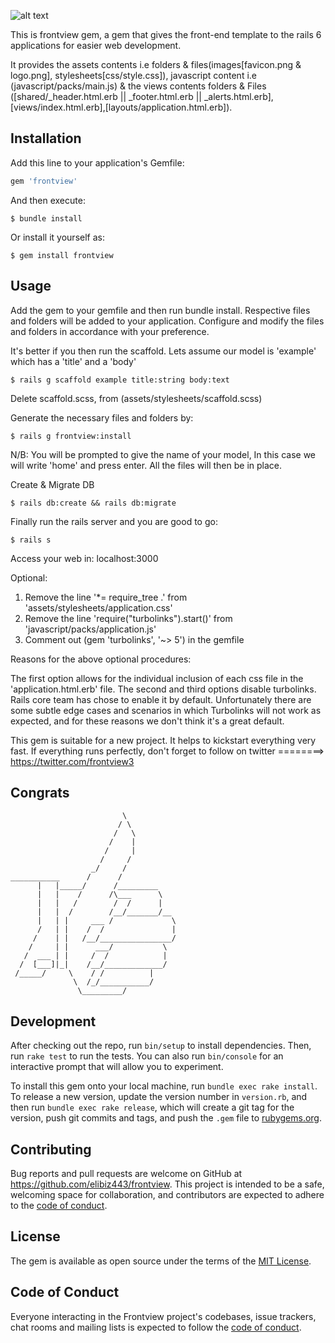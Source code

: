 ![alt text](https://viewfront.herokuapp.com/assets/logo.png)

This is frontview gem, a gem that gives the front-end template to the rails 6 applications for easier web development.

It provides the assets contents i.e folders & files(images[favicon.png & logo.png], stylesheets[css/style.css]), javascript content i.e (javascript/packs/main.js) & the views contents folders & Files ([shared/_header.html.erb || _footer.html.erb || _alerts.html.erb],[views/index.html.erb],[layouts/application.html.erb]).

## Installation

Add this line to your application's Gemfile:

```ruby
gem 'frontview'
```

And then execute:

    $ bundle install

Or install it yourself as:

    $ gem install frontview

## Usage

Add the gem to your gemfile and then run bundle install. Respective files and folders will be added to your application. Configure and modify the files and folders in accordance with your preference.

It's better if you then run the scaffold. Lets assume our model is 'example' which has a 'title' and a 'body'

    $ rails g scaffold example title:string body:text

Delete scaffold.scss, from (assets/stylesheets/scaffold.scss)

Generate the necessary files and folders by:

    $ rails g frontview:install

N/B: You will be prompted to give the name of your model,
In this case we will write 'home' and press enter. All the files will then be in place. 

Create & Migrate DB

    $ rails db:create && rails db:migrate

Finally run the rails server and you are good to go:

    $ rails s

Access your web in: localhost:3000

Optional:
1. Remove the line '*= require_tree .' from 'assets/stylesheets/application.css'
2. Remove the line 'require("turbolinks").start()' from 'javascript/packs/application.js'
3. Comment out (gem 'turbolinks', '~> 5') in the gemfile

Reasons for the above optional procedures:

The first option allows for the individual inclusion of each css file in the 'application.html.erb' file.
The second and third options disable turbolinks. Rails core team has chose to enable it by default. Unfortunately there are some subtle edge cases and scenarios in which Turbolinks will not work as expected, and for these reasons we don't think it's a great default.

This gem is suitable for a new project. It helps to kickstart everything very fast. 
If everything runs perfectly, don't forget to follow on twitter ========> https://twitter.com/frontview3

## Congrats

                             \
                            / \
                           /   \
                          /    |
                         /     |
                        /     /
                      _/     /
    ___________      /      /
          |   |_____/      /_________
          |   |    /      /\___      \
          |   |   /        /  /      |
          |   |  /        /__/_______/__
          |   | |     ___ /             \
          /   | |    /  /               |
         /    | |   /__/________________/
        /     | |      ___/           \
       /  ___ | |     /  /            |
      /  [___]|_|    /__/_____________/
     /_____/     \    / /          |   
                  \  /_/___________/
                   \_________/

## Development

After checking out the repo, run `bin/setup` to install dependencies. Then, run `rake test` to run the tests. You can also run `bin/console` for an interactive prompt that will allow you to experiment.

To install this gem onto your local machine, run `bundle exec rake install`. To release a new version, update the version number in `version.rb`, and then run `bundle exec rake release`, which will create a git tag for the version, push git commits and tags, and push the `.gem` file to [rubygems.org](https://rubygems.org).

## Contributing

Bug reports and pull requests are welcome on GitHub at https://github.com/elibiz443/frontview. This project is intended to be a safe, welcoming space for collaboration, and contributors are expected to adhere to the [code of conduct](https://github.com/elibiz443/frontview/blob/master/CODE_OF_CONDUCT.md).


## License

The gem is available as open source under the terms of the [MIT License](https://opensource.org/licenses/MIT).

## Code of Conduct

Everyone interacting in the Frontview project's codebases, issue trackers, chat rooms and mailing lists is expected to follow the [code of conduct](https://github.com/elibiz443/frontview/blob/master/CODE_OF_CONDUCT.md).
